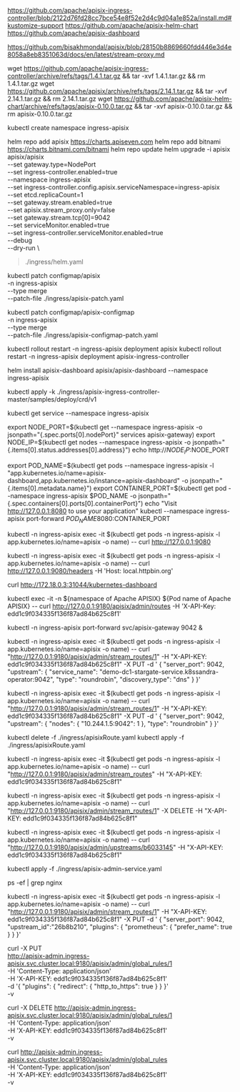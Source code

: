 https://github.com/apache/apisix-ingress-controller/blob/2122d76fd28cc7bce54e8f52e2d4c9d04a1e852a/install.md#kustomize-support
https://github.com/apache/apisix-helm-chart
https://github.com/apache/apisix-dashboard

https://github.com/bisakhmondal/apisix/blob/28150b8869660fdd446e3d4e8058a8eb8351063d/docs/en/latest/stream-proxy.md

wget https://github.com/apache/apisix-ingress-controller/archive/refs/tags/1.4.1.tar.gz && tar -xvf 1.4.1.tar.gz && rm 1.4.1.tar.gz
wget https://github.com/apache/apisix/archive/refs/tags/2.14.1.tar.gz && tar -xvf 2.14.1.tar.gz && rm 2.14.1.tar.gz
wget https://github.com/apache/apisix-helm-chart/archive/refs/tags/apisix-0.10.0.tar.gz && tar -xvf apisix-0.10.0.tar.gz && rm apisix-0.10.0.tar.gz

kubectl create namespace ingress-apisix

helm repo add apisix https://charts.apiseven.com
helm repo add bitnami https://charts.bitnami.com/bitnami
helm repo update
helm upgrade -i apisix apisix/apisix \
  --set gateway.type=NodePort \
  --set ingress-controller.enabled=true \
  --namespace ingress-apisix \
  --set ingress-controller.config.apisix.serviceNamespace=ingress-apisix \
  --set etcd.replicaCount=1 \
  --set gateway.stream.enabled=true \
  --set apisix.stream_proxy.only=false \
  --set gateway.stream.tcp[0]=9042 \
  --set serviceMonitor.enabled=true \
  --set ingress-controller.serviceMonitor.enabled=true \
  --debug \
  --dry-run \
  > ./ingress/helm.yaml

kubectl patch configmap/apisix \
  -n ingress-apisix \
  --type merge \
  --patch-file ./ingress/apisix-patch.yaml

kubectl patch configmap/apisix-configmap \
  -n ingress-apisix \
  --type merge \
  --patch-file ./ingress/apisix-configmap-patch.yaml

kubectl rollout restart -n ingress-apisix deployment apisix
kubectl rollout restart -n ingress-apisix deployment apisix-ingress-controller

helm install apisix-dashboard apisix/apisix-dashboard --namespace ingress-apisix

kubectl apply -k ./ingress/apisix-ingress-controller-master/samples/deploy/crd/v1

kubectl get service --namespace ingress-apisix

export NODE_PORT=$(kubectl get --namespace ingress-apisix -o jsonpath="{.spec.ports[0].nodePort}" services apisix-gateway)
export NODE_IP=$(kubectl get nodes --namespace ingress-apisix -o jsonpath="{.items[0].status.addresses[0].address}")
echo http://$NODE_IP:$NODE_PORT

export POD_NAME=$(kubectl get pods --namespace ingress-apisix -l "app.kubernetes.io/name=apisix-dashboard,app.kubernetes.io/instance=apisix-dashboard" -o jsonpath="{.items[0].metadata.name}")
export CONTAINER_PORT=$(kubectl get pod --namespace ingress-apisix $POD_NAME -o jsonpath="{.spec.containers[0].ports[0].containerPort}")
echo "Visit http://127.0.0.1:8080 to use your application"
kubectl --namespace ingress-apisix port-forward $POD_NAME 8080:$CONTAINER_PORT

kubectl -n ingress-apisix exec -it $(kubectl get pods -n ingress-apisix -l app.kubernetes.io/name=apisix -o name) -- curl http://127.0.0.1:9080

kubectl -n ingress-apisix exec -it $(kubectl get pods -n ingress-apisix -l app.kubernetes.io/name=apisix -o name) -- curl http://127.0.0.1:9080/headers -H 'Host: local.httpbin.org'

curl http://172.18.0.3:31044/kubernetes-dashboard

kubectl exec -it -n ${namespace of Apache APISIX} ${Pod name of Apache APISIX} -- curl http://127.0.0.1:9180/apisix/admin/routes -H 'X-API-Key: edd1c9f034335f136f87ad84b625c8f1'

kubectl -n ingress-apisix port-forward svc/apisix-gateway 9042 &

kubectl -n ingress-apisix exec -it $(kubectl get pods -n ingress-apisix -l app.kubernetes.io/name=apisix -o name) -- curl "http://127.0.0.1:9180/apisix/admin/stream_routes/1" -H "X-API-KEY: edd1c9f034335f136f87ad84b625c8f1" -X PUT -d '
{
    "server_port": 9042,
    "upstream": {
        "service_name": "demo-dc1-stargate-service.k8ssandra-operator:9042",
        "type": "roundrobin",
        "discovery_type": "dns"
    }
}'

kubectl -n ingress-apisix exec -it $(kubectl get pods -n ingress-apisix -l app.kubernetes.io/name=apisix -o name) -- curl "http://127.0.0.1:9180/apisix/admin/stream_routes/1" -H "X-API-KEY: edd1c9f034335f136f87ad84b625c8f1" -X PUT -d '
{
    "server_port": 9042,
    "upstream": {
        "nodes": {
            "10.244.1.5:9042": 1
        },
        "type": "roundrobin"
    }
}'

kubectl delete -f ./ingress/apisixRoute.yaml
kubectl apply -f ./ingress/apisixRoute.yaml

kubectl -n ingress-apisix exec -it $(kubectl get pods -n ingress-apisix -l app.kubernetes.io/name=apisix -o name) -- curl "http://127.0.0.1:9180/apisix/admin/stream_routes" -H "X-API-KEY: edd1c9f034335f136f87ad84b625c8f1"

kubectl -n ingress-apisix exec -it $(kubectl get pods -n ingress-apisix -l app.kubernetes.io/name=apisix -o name) -- curl "http://127.0.0.1:9180/apisix/admin/stream_routes/1" -X DELETE -H "X-API-KEY: edd1c9f034335f136f87ad84b625c8f1"

kubectl -n ingress-apisix exec -it $(kubectl get pods -n ingress-apisix -l app.kubernetes.io/name=apisix -o name) -- curl "http://127.0.0.1:9180/apisix/admin/upstreams/b6033145" -H "X-API-KEY: edd1c9f034335f136f87ad84b625c8f1"

kubectl apply -f ./ingress/apisix-admin-service.yaml

ps -ef | grep nginx

kubectl -n ingress-apisix exec -it $(kubectl get pods -n ingress-apisix -l app.kubernetes.io/name=apisix -o name) -- curl "http://127.0.0.1:9180/apisix/admin/stream_routes/1" -H "X-API-KEY: edd1c9f034335f136f87ad84b625c8f1" -X PUT -d '
{
  "server_port": 9042,
  "upstream_id":"26b8b210",
  "plugins": {
    "prometheus": {
      "prefer_name": true
    }
  }
}'

curl -X PUT \
  http://apisix-admin.ingress-apisix.svc.cluster.local:9180/apisix/admin/global_rules/1 \
  -H 'Content-Type: application/json' \
  -H 'X-API-KEY: edd1c9f034335f136f87ad84b625c8f1' \
  -d '{
        "plugins": {
            "redirect": {
                "http_to_https": true
            }
        }
    }' \
  -v

curl -X DELETE http://apisix-admin.ingress-apisix.svc.cluster.local:9180/apisix/admin/global_rules/1 \
  -H 'Content-Type: application/json' \
  -H 'X-API-KEY: edd1c9f034335f136f87ad84b625c8f1' \
  -v

curl http://apisix-admin.ingress-apisix.svc.cluster.local:9180/apisix/admin/global_rules \
  -H 'Content-Type: application/json' \
  -H 'X-API-KEY: edd1c9f034335f136f87ad84b625c8f1' \
  -v

